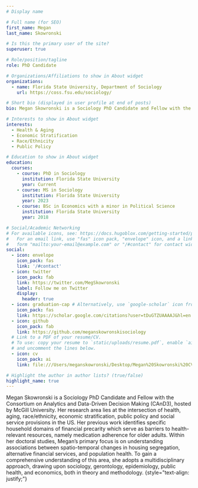 ```yaml
---
# Display name

# Full name (for SEO)
first_name: Megan
last_name: Skowronski

# Is this the primary user of the site?
superuser: true

# Role/position/tagline
role: PhD Candidate

# Organizations/Affiliations to show in About widget
organizations:
  - name: Florida State University, Department of Sociology 
    url: https://coss.fsu.edu/sociology/

# Short bio (displayed in user profile at end of posts)
bio: Megan Skowronski is a Sociology PhD Candidate and Fellow with the Consortium on Analytics and Data-Driven Decision Making (CAnD3), hosted by McGill University. 

# Interests to show in About widget
interests:
  - Health & Aging
  - Economic Stratification 
  - Race/Ethnicity
  - Public Policy

# Education to show in About widget
education:
  courses:
    - course: PhD in Sociology
      institution: Florida State University
      year: Current
    - course: MS in Sociology
      institution: Florida State University
      year: 2023
    - course: BSc in Economics with a minor in Political Science
      institution: Florida State University
      year: 2018

# Social/Academic Networking
# For available icons, see: https://docs.hugoblox.com/getting-started/page-builder/#icons
#   For an email link, use "fas" icon pack, "envelope" icon, and a link in the
#   form "mailto:your-email@example.com" or "/#contact" for contact widget.
social:
  - icon: envelope
    icon_pack: fas
    link: '/#contact'
  - icon: twitter
    icon_pack: fab
    link: https://twitter.com/MegSkowronski
    label: Follow me on Twitter
    display:
      header: true
  - icon: graduation-cap # Alternatively, use `google-scholar` icon from `ai` icon pack
    icon_pack: fas
    link: https://scholar.google.com/citations?user=tDuGTZUAAAAJ&hl=en
  - icon: github
    icon_pack: fab
    link: https://github.com/meganskowronskisociology
  # Link to a PDF of your resume/CV.
  # To use: copy your resume to `static/uploads/resume.pdf`, enable `ai` icons in `params.yaml`,
  # and uncomment the lines below.
  - icon: cv
    icon_pack: ai
    link: file:///Users/meganskowronski/Desktop/Megan%20Skowronski%20CV%20Feb%202024.pdf

# Highlight the author in author lists? (true/false)
highlight_name: true
---
```


Megan Skowronski is a Sociology PhD Candidate and Fellow with the Consortium on Analytics and Data-Driven Decision Making (CAnD3), hosted by McGill University. Her research area lies at the intersection of health, aging, race/ethnicity, economic stratification, public policy and social service provisions in the US. Her previous work identifies specific household domains of financial precarity which serve as barriers to health-relevant resources, namely medication adherence for older adults. Within her doctoral studies, Megan’s primary focus is on understanding associations between spatio-temporal changes in housing segregation, alternative financial services, and population health. To gain a comprehensive understanding of this area, she adopts a multidisciplinary approach, drawing upon sociology, gerontology, epidemiology, public health, and economics, both in theory and methodology.
{style="text-align: justify;"}
